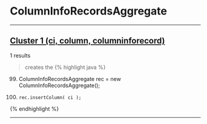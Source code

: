 # ColumnInfoRecordsAggregate

***

## [Cluster 1 (ci, column, columninforecord)](./1)
1 results
> creates the 
{% highlight java %}
99. ColumnInfoRecordsAggregate rec = new ColumnInfoRecordsAggregate();
104.     rec.insertColumn( ci );
{% endhighlight %}

***

